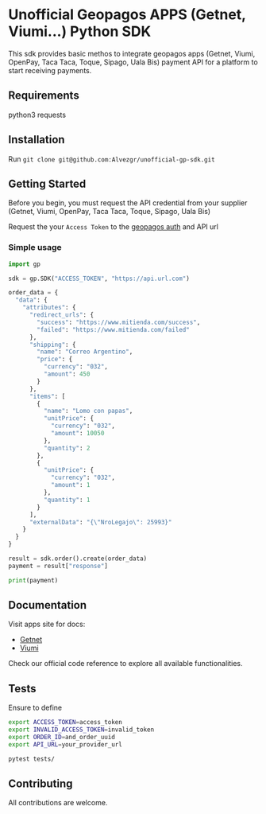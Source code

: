 # Unofficial Geopagos APPS (Getnet, Viumi...) Python SDK 

This sdk provides basic methos to integrate geopagos apps (Getnet, Viumi, OpenPay, Taca Taca, Toque, Sipago, Uala Bis) payment API for a platform to start receiving payments.

## Requirements

python3
requests


## Installation 

Run ```git clone git@github.com:Alvezgr/unofficial-gp-sdk.git```

## Getting Started
Before you begin, you must request the API credential from your supplier (Getnet, Viumi, OpenPay, Taca Taca, Toque, Sipago, Uala Bis)

Request the your `Access Token` to the [geopagos auth](https://auth.geopagos.com/oauth/token) and API url

### Simple usage
  
```python
import gp

sdk = gp.SDK("ACCESS_TOKEN", "https://api.url.com")

order_data = {
  "data": {
    "attributes": {
      "redirect_urls": {
        "success": "https://www.mitienda.com/success",
        "failed": "https://www.mitienda.com/failed"
      },
      "shipping": {
        "name": "Correo Argentino",
        "price": {
          "currency": "032",
          "amount": 450
        }
      },
      "items": [
        {
          "name": "Lomo con papas",
          "unitPrice": {
            "currency": "032",
            "amount": 10050
          },
          "quantity": 2
        },
        {
          "unitPrice": {
            "currency": "032",
            "amount": 1
          },
          "quantity": 1
        }
      ],
      "externalData": "{\"NroLegajo\": 25993}"
    }
  }
}

result = sdk.order().create(order_data)
payment = result["response"]

print(payment)
```
## Documentation 

Visit apps site for docs:
 - [Getnet](https://www.mercadopago.com/developers/en/reference)
 - [Viumi](https://developers.viumi.com.ar/)

Check our official code reference to explore all available functionalities.

## Tests
Ensure to define 
```bash
export ACCESS_TOKEN=access_token
export INVALID_ACCESS_TOKEN=invalid_token
export ORDER_ID=and_order_uuid
export API_URL=your_provider_url

```
```bash
pytest tests/
```

## Contributing

All contributions are welcome.

